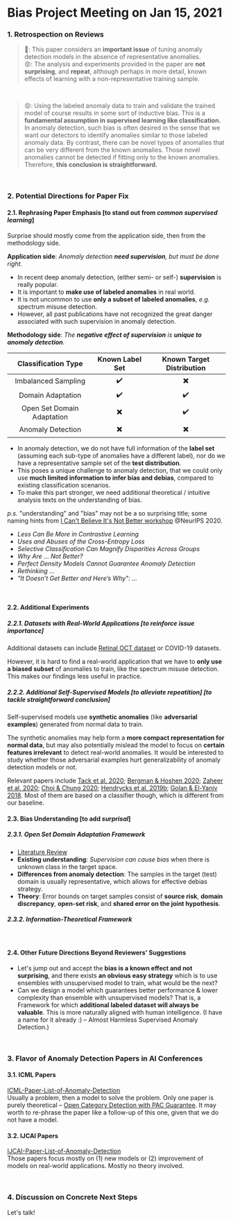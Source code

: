 # Bias Project Meeting on Jan 15, 2021

### 1. Retrospection on Reviews
> 🥳: This paper considers an **important issue** of tuning anomaly detection models in the absence of representative anomalies.  
> 😡: The analysis and experiments provided in the paper are **not surprising**, and **repeat**, although perhaps in more detail, known effects of learning with a non-representative training sample. 
<br>

> 😡: Using the labeled anomaly data to train and validate the trained model of course results in some sort of inductive bias. This is a **fundamental assumption in supervised learning like classification.** In anomaly detection, such bias is often desired in the sense that we want our detectors to identify anomalies similar to those labeled anomaly data. By contrast, there can be novel types of anomalies that can be very different from the known anomalies. Those novel anomalies cannot be detected if fitting only to the known anomalies. Therefore, **this conclusion is straightforward.**
<br>

### 2. Potential Directions for Paper Fix
#### 2.1. Rephrasing Paper Emphasis [to stand out from *common supervised learning*]
Surprise should mostly come from the application side, then from the methodology side.

**Application side**: *Anomaly detection **need supervision**, but must be done right.*
- In recent deep anomaly detection, (either semi- or self-) **supervision** is really popular. 
- It is important to **make use of labeled anomalies** in real world.
- It is not uncommon to use **only a subset of labeled anomalies**, *e.g.* spectrum misuse detection.
- However, all past publications have not recognized the great danger associated with such supervision in anomaly detection.

**Methodology side**: *The **negative effect of supervision** is **unique to anomaly detection**.*

| Classification Type | Known Label Set | Known Target Distribution |
| :---:        |    :----:   |          :---: |
| Imbalanced Sampling | :heavy_check_mark: | :heavy_multiplication_x:| 
| Domain Adaptation | :heavy_check_mark: | :heavy_check_mark: |
|Open Set Domain Adaptation| :heavy_multiplication_x: | :heavy_check_mark: |
| Anomaly Detection | :heavy_multiplication_x: | :heavy_multiplication_x: |

- In anomaly detection, we do not have full information of the **label set** (assuming each sub-type of anomalies have a different label), nor do we have a representative sample set of the **test distribution**.
- This poses a unique challenge to anomaly detection, that we could only use **much limited information to infer bias and debias**, compared to existing classification scenarios.
- To make this part stronger, we need additional theoretical / intuitive analysis texts on the understanding of bias.

*p.s.* "understanding" and "bias" may not be a so surprising title; some naming hints from [I Can't Believe It's Not Better workshop](https://i-cant-believe-its-not-better.github.io/accepted_papers/) @NeurIPS 2020.
- *Less Can Be More in Contrastive Learning*
- *Uses and Abuses of the Cross-Entropy Loss*
- *Selective Classification Can Magnify Disparities Across Groups*
- *Why Are ... Not Better?*
- *Perfect Density Models Cannot Guarantee Anomaly Detection*
- *Rethinking ...*
- *"It Doesn’t Get Better and Here’s Why": ...*
<br>

#### 2.2. Additional Experiments
##### 2.2.1. Datasets with Real-World Applications [to reinforce *issue importance*]
Additional datasets can include [Retinal OCT dataset](https://www.kaggle.com/paultimothymooney/kermany2018) or COVID-19 datasets.

However, it is hard to find a real-world application that we have to **only use a biased subset** of anomalies to train, like the spectrum misuse detection. This makes our findings less useful in practice.

##### 2.2.2. Additional Self-Supervised Models [to alleviate *repeatition*] [to tackle *straightforward conclusion*]
Self-supervised models use **synthetic anomalies** (like **adversarial examples**) generated from normal data to train. 

The synthetic anomalies may help form a **more compact representation for normal data**, but may also potentially mislead the model to focus on **certain features irrelevant** to detect real-world anomalies. It would be interested to study whether those adversarial examples hurt generalizability of anomaly detection models or not.

Relevant papers include  [Tack et al. 2020](https://github.com/alinlab/CSI); [Bergman & Hoshen 2020](https://openreview.net/forum?id=H1lK_lBtvS); [Zaheer et al. 2020](https://openaccess.thecvf.com/content_CVPR_2020/papers/Zaheer_Old_Is_Gold_Redefining_the_Adversarially_Learned_One-Class_Classifier_Training_CVPR_2020_paper.pdf); [Choi & Chung 2020](https://openreview.net/forum?id=ByeNra4FDB); [Hendrycks et al. 2019b](https://papers.nips.cc/paper/2019/hash/a2b15837edac15df90721968986f7f8e-Abstract.html); [Golan & El-Yaniv 2018](https://papers.nips.cc/paper/8183-deep-anomaly-detection-using-geometric-transformations.pdf). Most of them are based on a classifier though, which is different from our baseline.

#### 2.3. Bias Understanding [to add *surprisal*]
##### 2.3.1. Open Set Domain Adaptation Framework
- [Literature Review](https://github.com/ZIYU-DEEP/Paper-List-of-Open-Set-Domain-Adaptation)
- **Existing understanding**: *Supervision can cause bias* when there is unknown class in the target space.
- **Differences from anomaly detection**: The samples in the target (test) domain is usually representative, which allows for effective debias strategy.
- **Theory**: Error bounds on target samples consist of **source risk**, **domain discrepancy**, **open-set risk**, and **shared error on the joint hypothesis**.


##### 2.3.2. Information-Theoretical Framework 
<br>

#### 2.4. Other Future Directions Beyond Reviewers' Suggestions
- Let's jump out and accept the **bias is a known effect and not surprising**, and there exists **an obvious easy strategy** which is to use ensembles with unsupervised model to train, what would be the next?
- Can we design a model which guarantees better performance & lower complexity than ensemble with unsupervised models? That is, a Framework for which **additional labeled dataset will always be valuable**. This is more naturally aligned with human intelligence. (I have a name for it already :) – Almost Harmless Supervised Anomaly Detection.)

<br>

### 3. Flavor of Anomaly Detection Papers in AI Conferences

#### 3.1. ICML Papers 
[ICML-Paper-List-of-Anomaly-Detection](https://github.com/ZIYU-DEEP/ICML-Paper-List-of-Anomaly-Detection)  
Usually a problem, then a model to solve the problem. Only one paper is purely theoretical – [Open Category Detection with PAC Guarantee](https://arxiv.org/pdf/1808.00529.pdf). It may worth to re-phrase the paper like a follow-up of this one, given that we do not have a model.

#### 3.2. IJCAI Papers 
[IJCAI-Paper-List-of-Anomaly-Detection](https://github.com/ZIYU-DEEP/IJCAI-Paper-List-of-Anomaly-Detection)  
Those papers focus mostly on (1) new models or (2) improvement of models on real-world applications. Mostly no theory involved.

<br>

### 4. Discussion on Concrete Next Steps
Let's talk!